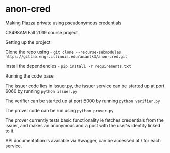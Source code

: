 # anon-cred

Making Piazza private using pseudonymous credentials

CS498AM Fall 2019 course project


Setting up the project 

Clone the repo using - `git clone --recurse-submodules https://gitlab.engr.illinois.edu/anantk3/anon-cred.git`

Install the dependencies - `pip install -r requirements.txt`


Running the code base

The issuer code lies in issuer.py, the issuer service can be started up at port 6060 by running `python issuer.py`

The verifier can be started up at port 5000 by running `python verifier.py`

The prover code can be run using `python prover.py`

The prover currently tests basic functionality ie fetches credentials from the issuer, and makes an anonymous and a post with the user's identity linked to it.


API documentation is available via Swagger, can be accessed at / for each service.
